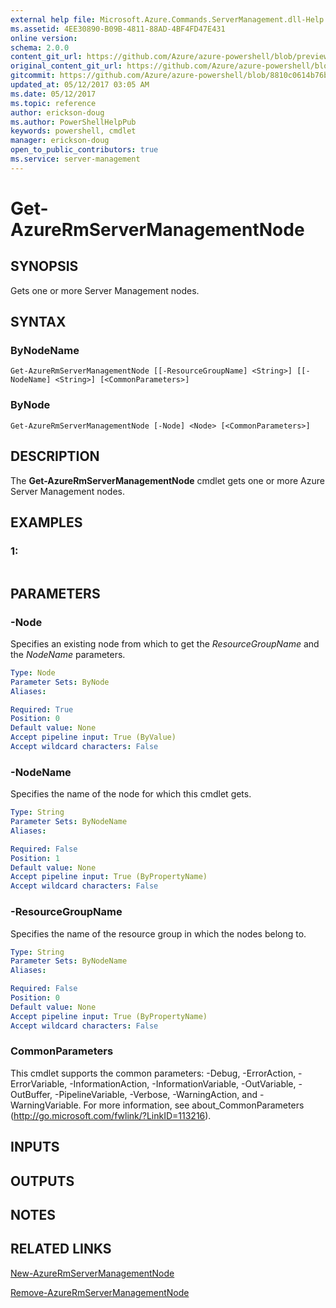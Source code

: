 ```yaml
---
external help file: Microsoft.Azure.Commands.ServerManagement.dll-Help.xml
ms.assetid: 4EE30890-B09B-4811-88AD-4BF4FD47E431
online version:
schema: 2.0.0
content_git_url: https://github.com/Azure/azure-powershell/blob/preview/src/ResourceManager/ServerManagement/Commands.ServerManagement/help/Get-AzureRmServerManagementNode.md
original_content_git_url: https://github.com/Azure/azure-powershell/blob/preview/src/ResourceManager/ServerManagement/Commands.ServerManagement/help/Get-AzureRmServerManagementNode.md
gitcommit: https://github.com/Azure/azure-powershell/blob/8810c0614b76be8d014616888a4ae7733a452af9
updated_at: 05/12/2017 03:05 AM
ms.date: 05/12/2017
ms.topic: reference
author: erickson-doug
ms.author: PowerShellHelpPub
keywords: powershell, cmdlet
manager: erickson-doug
open_to_public_contributors: true
ms.service: server-management
---
```


# Get-AzureRmServerManagementNode

## SYNOPSIS
Gets one or more Server Management nodes.

## SYNTAX

### ByNodeName
```
Get-AzureRmServerManagementNode [[-ResourceGroupName] <String>] [[-NodeName] <String>] [<CommonParameters>]
```

### ByNode
```
Get-AzureRmServerManagementNode [-Node] <Node> [<CommonParameters>]
```

## DESCRIPTION
The **Get-AzureRmServerManagementNode** cmdlet gets one or more Azure Server Management nodes.

## EXAMPLES

### 1:
```

```

## PARAMETERS

### -Node
Specifies an existing node from which to get the *ResourceGroupName* and the *NodeName* parameters.

```yaml
Type: Node
Parameter Sets: ByNode
Aliases: 

Required: True
Position: 0
Default value: None
Accept pipeline input: True (ByValue)
Accept wildcard characters: False
```

### -NodeName
Specifies the name of the node for which this cmdlet gets.

```yaml
Type: String
Parameter Sets: ByNodeName
Aliases: 

Required: False
Position: 1
Default value: None
Accept pipeline input: True (ByPropertyName)
Accept wildcard characters: False
```

### -ResourceGroupName
Specifies the name of the resource group in which the nodes belong to.

```yaml
Type: String
Parameter Sets: ByNodeName
Aliases: 

Required: False
Position: 0
Default value: None
Accept pipeline input: True (ByPropertyName)
Accept wildcard characters: False
```

### CommonParameters
This cmdlet supports the common parameters: -Debug, -ErrorAction, -ErrorVariable, -InformationAction, -InformationVariable, -OutVariable, -OutBuffer, -PipelineVariable, -Verbose, -WarningAction, and -WarningVariable. For more information, see about_CommonParameters (http://go.microsoft.com/fwlink/?LinkID=113216).

## INPUTS

## OUTPUTS

## NOTES

## RELATED LINKS

[New-AzureRmServerManagementNode](./New-AzureRmServerManagementNode.md)

[Remove-AzureRmServerManagementNode](./Remove-AzureRmServerManagementNode.md)


